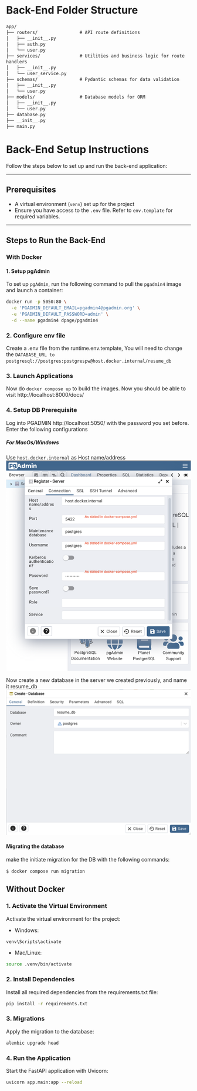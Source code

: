# Back-End Folder Structure

```plaintext
app/
├── routers/                # API route definitions
│   ├── __init__.py
│   ├── auth.py
│   └── user.py
├── services/               # Utilities and business logic for route handlers
│   ├── __init__.py
│   └── user_service.py
├── schemas/                # Pydantic schemas for data validation
│   ├── __init__.py
│   └── user.py
├── models/                 # Database models for ORM
│   ├── __init__.py
│   └── user.py
├── database.py 
├── __init__.py
├── main.py
```

# Back-End Setup Instructions

Follow the steps below to set up and run the back-end application:

---

## **Prerequisites**

- A virtual environment (`venv`) set up for the project
- Ensure you have access to the `.env` file. Refer to `env.template` for required variables.

---

## **Steps to Run the Back-End**

### **With Docker**

#### 1. **Setup pgAdmin**

To set up `pgAdmin`, run the following command to pull the `pgadmin4` image and launch a container:

```bash
docker run -p 5050:80 \
  -e 'PGADMIN_DEFAULT_EMAIL=pgadmin4@pgadmin.org' \
  -e 'PGADMIN_DEFAULT_PASSWORD=admin' \
  -d --name pgadmin4 dpage/pgadmin4
```

### 2. Configure env file
Create a .env file from the runtime.env.template, You will need to change the `DATABASE_URL to
postgresql://postgres:postgrespw@host.docker.internal/resume_db`

### 3. Launch Applications
Now do `docker compose up` to build the images. Now you should be able to visit http://localhost:8000/docs/

### 4. Setup DB Prerequisite
Log into PGADMIN http://localhost:5050/ with the password you set before. Enter the following configurations

##### For MacOs/Windows
Use `host.docker.internal` as Host name/address
![pgadmin](img/pgadmin.png)

Now create a new database in the server we created previously, and name it resume_db
![db](img/db.png)

#### Migrating the database
make the initiate migration for the DB with the following commands: 

`$ docker compose run migration`



## Without Docker
### 1. Activate the Virtual Environment
Activate the virtual environment for the project:

- Windows: 
```bash
venv\Scripts\activate
```
- Mac/Linux: 
```bash
source .venv/bin/activate
```
### 2. Install Dependencies
Install all required dependencies from the requirements.txt file:

```bash
pip install -r requirements.txt
```

### 3. Migrations
Apply the migration to the database:

```bash
alembic upgrade head
```

### 4. Run the Application
Start the FastAPI application with Uvicorn:
```bash
uvicorn app.main:app --reload
```
